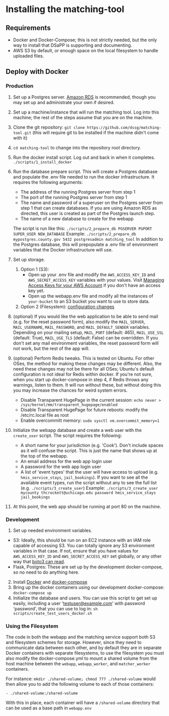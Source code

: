 # Installing the matching-tool

## Requirements

- Docker and Docker-Compose; this is not strictly needed, but the only way to install that DSaPP is supporting and documenting.
- AWS S3 by default, or enough space on the local filesystem to handle uploaded files.


## Deploy with Docker

### Production

1. Set up a Postgres server. [Amazon RDS](https://docs.aws.amazon.com/AmazonRDS/latest/UserGuide/CHAP_GettingStarted.CreatingConnecting.PostgreSQL.html) is recommended, though you may set up and administrate your own if desired.
2. Set up a machine/instance that will run the matching tool. Log into this machine; the rest of the steps assume that you are on the machine.
3. Clone the git repository: `git clone https://github.com/dssg/matching-tool.git` (this will require git to be installed if the machine didn't come with it)
4. `cd matching-tool` to change into the repository root directory.
5. Run the docker install script. Log out and back in when it completes. `./scripts/1_install_docker`
6. Run the database prepare script. This will create a Postgres database and populate the .env file needed to run the docker infrastructure. It requires the following arguments:
	- The address of the running Postgres server from step 1
	- The port of the running Postgres server from step 1
	- The name and password of a superuser on the Postgres server from step 1 that can create databases. If you are using Amazon RDS as directed, this user is created as part of the Postgres launch step.
	- The name of a new database to create for the webapp

	The script is run like this: `./scripts/2_prepare_db PGSERVER PGPORT SUPER_USER NEW_DATABASE`
	Example: `./scripts/2_prepare_db mypostgres.county.gov 5432 postgresadmin matching_tool`
	In addition to the Postgres database, this will prepopulate a .env file of environment variables that the Docker infrastructure will use.

7. Set up storage.
    1. Option 1 (S3):
	    - Open up your .env file and modify the `AWS_ACCESS_KEY_ID` and `AWS_SECRET_ACCESS_KEY` variables with your values. Visit [Managing Access Keys for your AWS Account](https://docs.aws.amazon.com/general/latest/gr/managing-aws-access-keys.html) if you don't have an access key yet.
	    - Open up the webapp.env file and modify all the instances of `your-bucket` to an S3 bucket you want to use to store data.
    2. Option 2 (Filesystem): [configuration changes](install.md#using-the-filesystem)
8. (optional) If you would like the web application to be able to send mail (e.g. for the reset password form), also modify the `MAIL_SERVER`, `MAIL_USERNAME`, `MAIL_PASSWORD`, and `MAIL_DEFAULT_SENDER` variables. Depending on your mailing setup, `MAIL_PORT` (default: 465), `MAIL_USE_SSL` (default: True), `MAIL_USE_TLS` (default: False) can be overridden. If you don't set any mail environment variables, the reset password form will not work, but the rest of the app will.
9. (optional) Perform Redis tweaks. This is tested on Ubuntu. For other OSes, the method for making these changes may be different. Also, the need these changes may not be there for all OSes; Ubuntu's default configuration is not ideal for Redis within docker. If you're not sure, when you start up docker-compose in step 4, if Redis throws any warnings, listen to them. It will run without these, but without doing this you may increase the chances for weird system errors.
	- Disable Transparent HugePage in the current session: `echo never > /sys/kernel/mm/transparent_hugepage/enabled`
	- Disable Transparent HugePage for future reboots: modify the /etc/rc.local file as root
	- Enable overcommitt memory: `sudo sysctl vm.overcommit_memory=1`
10. Initialize the webapp database and create a web user with the `create_user` script. The script requires the following:
	- A short name for your jurisdiction (e.g. 'Cook'). Don't include spaces as it will confuse the script. This is just the name that shows up at the top of the webapp.
	- An email address for the web app login user
	- A password for the web app login user
	- A list of 'event types' that the user will have access to upload (e.g. `hmis_service_stays`, `jail_bookings`). If you want to see all the available event types, run the script without any to see the full list (e.g. `./scripts/3_create_user`)
	Example: `./scripts/3_create_user mycounty thcrockett@uchicago.edu password hmis_service_stays jail_bookings`
11. At this point, the web app should be running at port 80 on the machine.

### Development
1. Set up needed environment variables.
 - S3: Ideally, this should be run on an EC2 instance with an IAM role capable of accessing S3. You can totally ignore any S3 environment variables in that case. If not, ensure that you have values for `AWS_ACCESS_KEY_ID` and `AWS_SECRET_ACCESS_KEY` set globally, or any other way that [boto3 can read](http://boto3.readthedocs.io/en/latest/guide/configuration.html).
 - Flask, Postgres: These are set up by the development docker-compose, so no need to do anything here.
2. Install [Docker](https://docs.docker.com/install/) and [docker-compose](https://docs.docker.com/compose/install/)
3. Bring up the docker containers using our development docker-compose: `docker-compose up`
4. Initialize the database and users. You can use this script to get set up easily, including a user 'testuser@example.com' with password 'password', that you can use to log in: `sh scripts/create_test_users_docker.sh`


### Using the Filesystem

The code in both the webapp and the matching service support both S3 and filesystem schemes for storage. However, since they need to communicate data between each other, and by default they are in separate Docker containers with separate filesystems, to use the filesystem you must also modify the docker-compose.yml to mount a shared volume from the host machine between the `webapp`, `webapp_worker`, and `matcher_worker` containers.

For instance: `mkdir ./shared-volume; chmod 777 ./shared-volume` would then allow you to add the following volume to each of those containers:

`- ./shared-volume:/shared-volume`

With this in place, each container will have a `/shared-volume` directory that can be used as a base path in `webapp.env`
